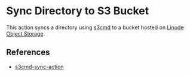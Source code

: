 
# Sync Directory to S3 Bucket

This action syncs a directory using [s3cmd](https://s3tools.org/usage) to a bucket hosted on [Linode Object Storage](https://www.linode.com/docs/guides/how-to-use-object-storage).

## References

- [s3cmd-sync-action](https://github.com/ThiagoAnunciacao/s3cmd-sync-action)